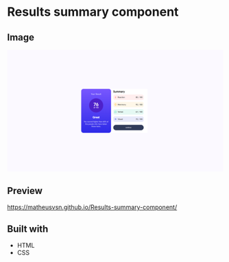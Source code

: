 <h1> Results summary component </h1>

<h2>Image</h2>

![Desktop](images/Desktop.png)

<h2>Preview</h2>

https://matheusvsn.github.io/Results-summary-component/

<h2>Built with</h2>

- HTML
- CSS